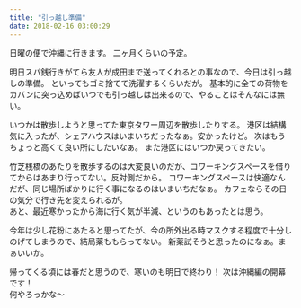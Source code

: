 ```yaml
---
title: "引っ越し準備"
date: 2018-02-16 03:00:29
---
```


日曜の便で沖縄に行きます。
二ヶ月くらいの予定。

明日スパ銭行きがてら友人が成田まで送ってくれるとの事なので、今日は引っ越しの準備。
といってもゴミ捨てて洗濯するくらいだが。
基本的に全ての荷物をカバンに突っ込めばいつでも引っ越しは出来るので、やることはそんなには無い。

いつかは散歩しようと思ってた東京タワー周辺を散歩したりする。
港区は結構気に入ったが、シェアハウスはいまいちだったなぁ。安かったけど。
次はもうちょっと高くて良い所にしたいなぁ。
また港区にはいつか戻ってきたい。

竹芝桟橋のあたりを散歩するのは大変良いのだが、コワーキングスペースを借りてからはあまり行ってない。反対側だから。
コワーキングスペースは快適なんだが、同じ場所ばかりに行く事になるのはいまいちだなぁ。
カフェならその日の気分で行き先を変えられるが。  
あと、最近寒かったから海に行く気が半減、というのもあったとは思う。 

今年は少し花粉にあたると思ってたが、今の所外出る時マスクする程度で十分しのげてしまうので、結局薬ももらってない。
新薬試そうと思ったのになぁ。まぁいいか。

帰ってくる頃には春だと思うので、寒いのも明日で終わり！
次は沖縄編の開幕です！  
何やろっかな〜
